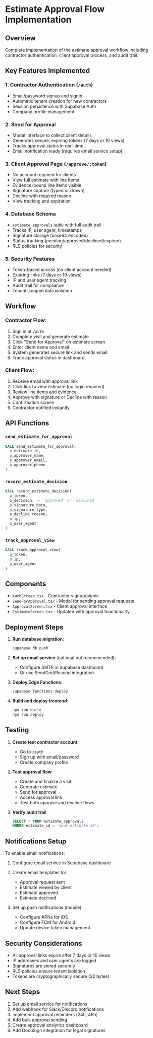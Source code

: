 # Estimate Approval Flow Implementation

## Overview
Complete implementation of the estimate approval workflow including contractor authentication, client approval process, and audit trail.

## Key Features Implemented

### 1. Contractor Authentication (`/auth`)
- Email/password signup and signin
- Automatic tenant creation for new contractors
- Session persistence with Supabase Auth
- Company profile management

### 2. Send for Approval
- Modal interface to collect client details
- Generates secure, expiring tokens (7 days or 10 views)
- Tracks approval status in real-time
- Email notification ready (requires email service setup)

### 3. Client Approval Page (`/approve/:token`)
- No account required for clients
- View full estimate with line items
- Evidence-bound line items visible
- Signature capture (typed or drawn)
- Decline with required reason
- View tracking and expiration

### 4. Database Schema
- `estimate_approvals` table with full audit trail
- Tracks IP, user agent, timestamps
- Signature storage (base64 encoded)
- Status tracking (pending/approved/declined/expired)
- RLS policies for security

### 5. Security Features
- Token-based access (no client account needed)
- Expiring links (7 days or 10 views)
- IP and user agent tracking
- Audit trail for compliance
- Tenant-scoped data isolation

## Workflow

### Contractor Flow:
1. Sign in at `/auth`
2. Complete visit and generate estimate
3. Click "Send for Approval" on estimate screen
4. Enter client name and email
5. System generates secure link and sends email
6. Track approval status in dashboard

### Client Flow:
1. Receive email with approval link
2. Click link to view estimate (no login required)
3. Review line items and evidence
4. Approve with signature or Decline with reason
5. Confirmation screen
6. Contractor notified instantly

## API Functions

### `send_estimate_for_approval`
```sql
CALL send_estimate_for_approval(
  p_estimate_id,
  p_approver_name,
  p_approver_email,
  p_approver_phone
)
```

### `record_estimate_decision`
```sql
CALL record_estimate_decision(
  p_token,
  p_decision, -- 'approved' or 'declined'
  p_signature_data,
  p_signature_type,
  p_decline_reason,
  p_ip,
  p_user_agent
)
```

### `track_approval_view`
```sql
CALL track_approval_view(
  p_token,
  p_ip,
  p_user_agent
)
```

## Components

- `AuthScreen.tsx` - Contractor signup/signin
- `SendForApproval.tsx` - Modal for sending approval requests
- `ApprovalScreen.tsx` - Client approval interface
- `EstimateScreen.tsx` - Updated with approval functionality

## Deployment Steps

1. **Run database migration**:
   ```bash
   supabase db push
   ```

2. **Set up email service** (optional but recommended):
   - Configure SMTP in Supabase dashboard
   - Or use SendGrid/Resend integration

3. **Deploy Edge Functions**:
   ```bash
   supabase functions deploy
   ```

4. **Build and deploy frontend**:
   ```bash
   npm run build
   npm run deploy
   ```

## Testing

1. **Create test contractor account**:
   - Go to `/auth`
   - Sign up with email/password
   - Create company profile

2. **Test approval flow**:
   - Create and finalize a visit
   - Generate estimate
   - Send for approval
   - Access approval link
   - Test both approve and decline flows

3. **Verify audit trail**:
   ```sql
   SELECT * FROM estimate_approvals 
   WHERE estimate_id = 'your-estimate-id';
   ```

## Notifications Setup

To enable email notifications:

1. Configure email service in Supabase dashboard
2. Create email templates for:
   - Approval request sent
   - Estimate viewed by client
   - Estimate approved
   - Estimate declined

3. Set up push notifications (mobile):
   - Configure APNs for iOS
   - Configure FCM for Android
   - Update device token management

## Security Considerations

- All approval links expire after 7 days or 10 views
- IP addresses and user agents are logged
- Signatures are stored securely
- RLS policies ensure tenant isolation
- Tokens are cryptographically secure (32 bytes)

## Next Steps

1. Set up email service for notifications
2. Add webhook for Slack/Discord notifications
3. Implement approval reminders (24h, 48h)
4. Add bulk approval sending
5. Create approval analytics dashboard
6. Add DocuSign integration for legal signatures